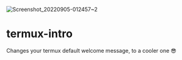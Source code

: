 ![Screenshot_20220905-012457~2](https://user-images.githubusercontent.com/88279683/188335764-bfac02b2-cf68-4624-91f0-92e401adf4ad.png)
# termux-intro
Changes your termux default welcome message, to a cooler one 😎
